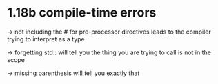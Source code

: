 # 1.18b compile-time errors

→ not including the # for pre-processor directives leads to the compiler trying to interpret as a type

→ forgetting std:: will tell you the thing you are trying to call is not in the scope

→ missing parenthesis will tell you exactly that